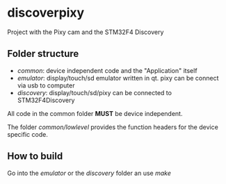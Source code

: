 # discoverpixy
Project with the Pixy cam and the STM32F4 Discovery

## Folder structure
* *common*: device independent code and the "Application" itself
* *emulator*: display/touch/sd emulator written in qt. pixy can be connect via usb to computer
* *discovery*: display/touch/sd/pixy can be connected to STM32F4Discovery

All code in the common folder **MUST** be device independent. 

The folder *common/lowlevel* provides the function headers for the device specific code.


## How to build
Go into the *emulator* or the *discovery* folder an use *make*
